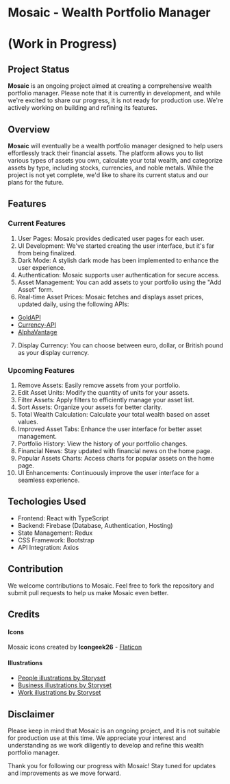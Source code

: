 # Mosaic - Wealth Portfolio Manager

# (Work in Progress)

## Project Status

**Mosaic** is an ongoing project aimed at creating a comprehensive wealth portfolio manager. Please note that it is currently in development, and while we're excited to share our progress, it is not ready for production use. We're actively working on building and refining its features.

## Overview

**Mosaic** will eventually be a wealth portfolio manager designed to help users effortlessly track their financial assets. The platform allows you to list various types of assets you own, calculate your total wealth, and categorize assets by type, including stocks, currencies, and noble metals. While the project is not yet complete, we'd like to share its current status and our plans for the future.

## Features

### Current Features

1. User Pages: Mosaic provides dedicated user pages for each user.
2. UI Development: We've started creating the user interface, but it's far from being finalized.
3. Dark Mode: A stylish dark mode has been implemented to enhance the user experience.
4. Authentication: Mosaic supports user authentication for secure access.
5. Asset Management: You can add assets to your portfolio using the "Add Asset" form.
6. Real-time Asset Prices: Mosaic fetches and displays asset prices, updated daily, using the following APIs:

- [GoldAPI](https://www.goldapi.io/)
- [Currency-API](https://github.com/fawazahmed0/currency-api)
- [AlphaVantage](https://www.alphavantage.co/)

7. Display Currency: You can choose between euro, dollar, or British pound as your display currency.

### Upcoming Features

1. Remove Assets: Easily remove assets from your portfolio.
2. Edit Asset Units: Modify the quantity of units for your assets.
3. Filter Assets: Apply filters to efficiently manage your asset list.
4. Sort Assets: Organize your assets for better clarity.
5. Total Wealth Calculation: Calculate your total wealth based on asset values.
6. Improved Asset Tabs: Enhance the user interface for better asset management.
7. Portfolio History: View the history of your portfolio changes.
8. Financial News: Stay updated with financial news on the home page.
9. Popular Assets Charts: Access charts for popular assets on the home page.
10. UI Enhancements: Continuously improve the user interface for a seamless experience.

## Techologies Used

- Frontend: React with TypeScript
- Backend: Firebase (Database, Authentication, Hosting)
- State Management: Redux
- CSS Framework: Bootstrap
- API Integration: Axios

## Contribution

We welcome contributions to Mosaic. Feel free to fork the repository and submit pull requests to help us make Mosaic even better.

## Credits

#### Icons

Mosaic icons created by **Icongeek26** - [Flaticon](https://www.flaticon.com/free-icons/mosaic)

#### Illustrations

- [People illustrations by Storyset](https://storyset.com/people)
- [Business illustrations by Storyset](https://storyset.com/online)
- [Work illustrations by Storyset](https://storyset.com/work)

## Disclaimer

Please keep in mind that Mosaic is an ongoing project, and it is not suitable for production use at this time. We appreciate your interest and understanding as we work diligently to develop and refine this wealth portfolio manager.

Thank you for following our progress with Mosaic! Stay tuned for updates and improvements as we move forward.
